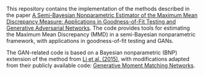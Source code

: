 This repository contains the implementation of the methods described in the paper [A Semi-Bayesian Nonparametric Estimator of the Maximum Mean Discrepancy Measure: Applications in Goodness-of-Fit Testing and Generative Adversarial Networks](https://arxiv.org/abs/2303.02637). The code provides tools for estimating the Maximum Mean Discrepancy (MMD) in a semi-Bayesian nonparametric framework, with applications in goodness-of-fit testing and GANs.

The GAN-related code is based on a Bayesian nonparametric (BNP) extension of the method from [Li et al. (2015)](https://proceedings.mlr.press/v37/li15.html), with modifications adapted from their publicly available code: [Generative Moment Matching Networks](https://www.dropbox.com/scl/fi/azhw307hgk5v08hy5byix/Generative-Moment-Matching-Networks-master.zip?e=1&rlkey=sclg4jo4noe4m4igwa6a624x7).
